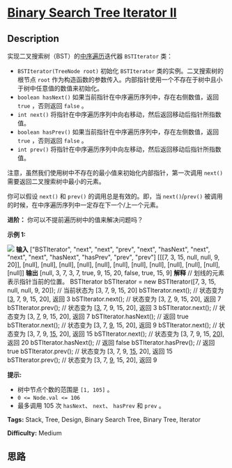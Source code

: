 # [Binary Search Tree Iterator II][title]

## Description

实现二叉搜索树（BST）的[中序遍历](https://baike.baidu.com/item/中序遍历/757281?fr=aladdin)迭代器
`BSTIterator` 类：

  * `BSTIterator(TreeNode root)` 初始化 `BSTIterator` 类的实例。二叉搜索树的根节点 `root` 作为构造函数的参数传入。内部指针使用一个不存在于树中且小于树中任意值的数值来初始化。
  * `boolean hasNext()` 如果当前指针在中序遍历序列中，存在右侧数值，返回 `true` ，否则返回 `false` 。
  * `int next()` 将指针在中序遍历序列中向右移动，然后返回移动后指针所指数值。
  * `boolean hasPrev()` 如果当前指针在中序遍历序列中，存在左侧数值，返回 `true` ，否则返回 `false` 。
  * `int prev()` 将指针在中序遍历序列中向左移动，然后返回移动后指针所指数值。

注意，虽然我们使用树中不存在的最小值来初始化内部指针，第一次调用 `next()` 需要返回二叉搜索树中最小的元素。

你可以假设 `next()` 和 `prev()` 的调用总是有效的。即，当 `next()`/`prev()`
被调用的时候，在中序遍历序列中一定存在下一个/上一个元素。

**进阶：** 你可以不提前遍历树中的值来解决问题吗？



**示例 1:**

**![](https://assets.leetcode.com/uploads/2020/09/14/untitled-diagram-1.png)**
            **输入**    ["BSTIterator", "next", "next", "prev", "next", "hasNext", "next", "next", "next", "hasNext", "hasPrev", "prev", "prev"]    [[[7, 3, 15, null, null, 9, 20]], [null], [null], [null], [null], [null], [null], [null], [null], [null], [null], [null], [null]]    **输出**    [null, 3, 7, 3, 7, true, 9, 15, 20, false, true, 15, 9]        **解释**    // 划线的元素表示指针当前的位置。    BSTIterator bSTIterator = new BSTIterator([7, 3, 15, null, null, 9, 20]); // 当前状态为 <u> </u> [3, 7, 9, 15, 20]    bSTIterator.next(); // 状态变为 [<u>3</u>, 7, 9, 15, 20], 返回 3    bSTIterator.next(); // 状态变为 [3, <u>7</u>, 9, 15, 20], 返回 7    bSTIterator.prev(); // 状态变为 [<u>3</u>, 7, 9, 15, 20], 返回 3    bSTIterator.next(); // 状态变为 [3, <u>7</u>, 9, 15, 20], 返回 7    bSTIterator.hasNext(); // 返回 true    bSTIterator.next(); // 状态变为 [3, 7, <u>9</u>, 15, 20], 返回 9    bSTIterator.next(); // 状态变为 [3, 7, 9, <u>15</u>, 20], 返回 15    bSTIterator.next(); // 状态变为 [3, 7, 9, 15, <u>20</u>], 返回 20    bSTIterator.hasNext(); // 返回 false    bSTIterator.hasPrev(); // 返回 true    bSTIterator.prev(); // 状态变为 [3, 7, 9, <u>15</u>, 20], 返回 15    bSTIterator.prev(); // 状态变为 [3, 7, <u>9</u>, 15, 20], 返回 9    



**提示:**

  * 树中节点个数的范围是 `[1, 105]` 。
  * `0 <= Node.val <= 106`
  * 最多调用 105 次 `hasNext`、 `next`、 `hasPrev` 和 `prev` 。


**Tags:** Stack, Tree, Design, Binary Search Tree, Binary Tree, Iterator

**Difficulty:** Medium

## 思路

[title]: https://leetcode-cn.com/problems/binary-search-tree-iterator-ii
